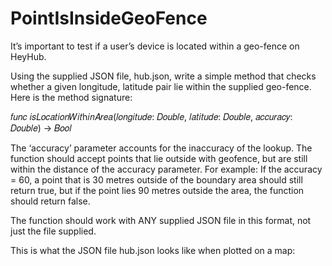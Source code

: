 # PointIsInsideGeoFence


It’s important to test if a user’s device is located within a geo-fence on HeyHub.

Using the supplied JSON file, hub.json, write a simple method that checks whether a given longitude, latitude pair lie within the supplied geo-fence. Here is the method signature:

𝑓𝑢𝑛𝑐 𝑖𝑠𝐿𝑜𝑐𝑎𝑡𝑖𝑜𝑛𝑊𝑖𝑡h𝑖𝑛𝐴𝑟𝑒𝑎(𝑙𝑜𝑛𝑔𝑖𝑡𝑢𝑑𝑒: 𝐷𝑜𝑢𝑏𝑙𝑒, 𝑙𝑎𝑡𝑖𝑡𝑢𝑑𝑒: 𝐷𝑜𝑢𝑏𝑙𝑒, 𝑎𝑐𝑐𝑢𝑟𝑎𝑐𝑦: 𝐷𝑜𝑢𝑏𝑙𝑒) → 𝐵𝑜𝑜𝑙

The ‘accuracy’ parameter accounts for the inaccuracy of the lookup. The function should accept points that lie outside with geofence, but are still within the distance of the accuracy parameter. For example: If the accuracy = 60, a point that is 30 metres outside of the boundary area should still return true, but if the point lies 90 metres outside the area, the function should return false.

The function should work with ANY supplied JSON file in this format, not just the file supplied.

This is what the JSON file hub.json looks like when plotted on a map:
